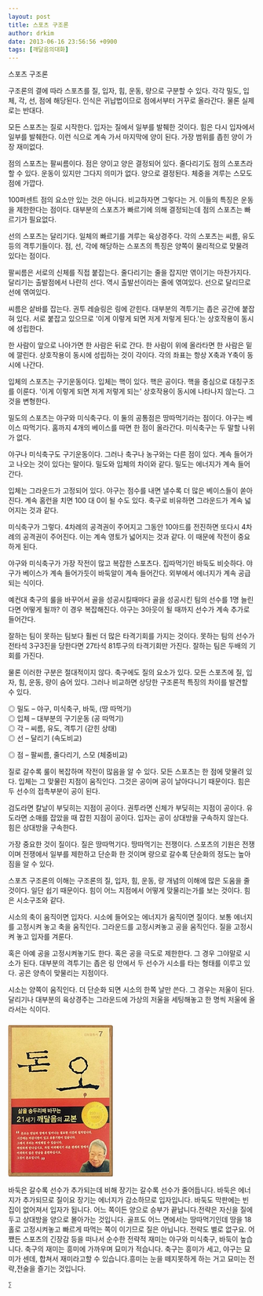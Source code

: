 ```yaml
---
layout: post
title: 스포츠 구조론
author: drkim
date: 2013-06-16 23:56:56 +0900
tags: [깨달음의대화]
---
```

스포츠 구조론 


  


구조론의 결에 따라 스포츠를 질, 입자, 힘, 운동, 량으로 구분할 수 있다. 각각 밀도, 입체, 각, 선, 점에 해당된다. 인식은 귀납법이므로 점에서부터 거꾸로 올라간다. 물론 실제로는 반대다. 


  


모든 스포츠는 질로 시작한다. 입자는 질에서 일부를 발췌한 것이다. 힘은 다시 입자에서 일부를 발췌한다. 이런 식으로 계속 가서 마지막에 양이 된다. 가장 범위를 좁힌 양이 가장 재미없다. 


  


점의 스포츠는 팔씨름이다. 점은 양이고 양은 결정되어 있다. 줄다리기도 점의 스포츠라 할 수 있다. 운동이 있지만 그다지 의미가 없다. 양으로 결정된다. 체중을 겨루는 스모도 점에 가깝다. 


  


100퍼센트 점의 요소만 있는 것은 아니다. 비교하자면 그렇다는 거. 이들의 특징은 운동을 제한한다는 점이다. 대부분의 스포츠가 빠르기에 의해 결정되는데 점의 스포츠는 빠르기가 필요없다. 


  


선의 스포츠는 달리기다. 일체의 빠르기를 겨루는 육상경주다. 각의 스포츠는 씨름, 유도 등의 격투기들이다. 점, 선, 각에 해당하는 스포츠의 특징은 양쪽이 물리적으로 맞물려 있다는 점이다. 


  


팔씨름은 서로의 신체를 직접 붙잡는다. 줄다리기는 줄을 잡지만 엮이기는 마찬가지다. 달리기는 출발점에서 나란히 선다. 역시 출발선이라는 줄에 엮여있다. 선으로 달리므로 선에 엮여있다.


  


씨름은 샅바를 잡는다. 권투 레슬링은 링에 갇힌다. 대부분의 격투기는 좁은 공간에 붙잡혀 있다. 서로 붙잡고 있으므로 '이게 이렇게 되면 저게 저렇게 된다.'는 상호작용이 동시에 성립한다.


  


한 사람이 앞으로 나아가면 한 사람은 뒤로 간다. 한 사람이 위에 올라타면 한 사람은 밑에 깔린다. 상호작용이 동시에 성립하는 것이 각이다. 각의 좌표는 항상 X축과 Y축이 동시에 나간다. 


  


입체의 스포츠는 구기운동이다. 입체는 핵이 있다. 핵은 공이다. 핵을 중심으로 대칭구조를 이룬다. '이게 이렇게 되면 저게 저렇게 되는' 상호작용이 동시에 나타나지 않는다. 그것을 변형한다.


  


밀도의 스포츠는 야구와 미식축구다. 이 둘의 공통점은 땅따먹기라는 점이다. 야구는 베이스 따먹기다. 홈까지 4개의 베이스를 따면 한 점이 올라간다. 미식축구는 두 말할 나위가 없다. 


  


야구나 미식축구도 구기운동이다. 그러나 축구나 농구와는 다른 점이 있다. 계속 들어가고 나오는 것이 있다는 말이다. 밀도와 입체의 차이와 같다. 밀도는 에너지가 계속 들어간다. 


  


입체는 그라운드가 고정되어 있다. 야구는 점수를 내면 낼수록 더 많은 베이스들이 쏟아진다. 계속 홈런을 치면 100 대 0이 될 수도 있다. 축구로 비유하면 그라운드가 계속 넓어지는 것과 같다. 


  


미식축구가 그렇다. 4차례의 공격권이 주어지고 그동안 10야드를 전진하면 또다시 4차례의 공격권이 주어진다. 이는 계속 영토가 넓어지는 것과 같다. 이 때문에 작전이 중요하게 된다. 


  


야구와 미식축구가 가장 작전이 많고 복잡한 스포츠다. 집따먹기인 바둑도 비슷하다. 야구가 베이스가 계속 들어가듯이 바둑알이 계속 들어간다. 외부에서 에너지가 계속 공급되는 식이다. 


  


예컨대 축구의 룰을 바꾸어서 골을 성공시킬때마다 골을 성공시킨 팀의 선수를 1명 늘린다면 어떻게 될까? 이 경우 복잡해진다. 야구는 3아웃이 될 때까지 선수가 계속 추가로 들어간다.


  


잘하는 팀이 못하는 팀보다 훨씬 더 많은 타격기회를 가지는 것이다. 못하는 팀의 선수가 전타석 3구3진을 당한다면 27타석 81투구의 타격기회만 가진다. 잘하는 팀은 두배의 기회를 가진다.


  


물론 이러한 구분은 절대적이지 않다. 축구에도 질의 요소가 있다. 모든 스포츠에 질, 입자, 힘, 운동, 량이 숨어 있다. 그러나 비교하면 상당한 구조론적 특징의 차이를 발견할 수 있다. 


  


◎ 밀도 – 야구, 미식축구, 바둑, (땅 따먹기)    
◎ 입체 – 대부분의 구기운동 (공 따먹기)    
◎ 각 – 씨름, 유도, 격투기 (갇힌 상태)    
◎ 선 – 달리기 (속도비교) 

◎ 점 – 팔씨름, 줄다리기, 스모 (체중비교) 


  


질로 갈수록 룰이 복잡하며 작전이 많음을 알 수 있다. 모든 스포츠는 한 점에 맞물려 있다. 입체는 그 맞물린 지점이 움직인다. 그것은 공이며 공이 날아다니기 때문이다. 힘은 두 선수의 접촉부분이 공이 된다. 


  


검도라면 칼날이 부딪히는 지점이 공이다. 권투라면 신체가 부딪히는 지점이 공이다. 유도라면 소매를 잡았을 때 잡힌 지점이 공이다. 입자는 공이 상대방을 구속하지 않는다. 힘은 상대방을 구속한다.


  


가장 중요한 것이 질이다. 질은 땅따먹기다. 땅따먹기는 전쟁이다. 스포츠의 기원은 전쟁이며 전쟁에서 일부를 제한하고 단순화 한 것이며 량으로 갈수록 단순화의 정도는 높아짐을 알 수 있다. 


  


스포츠 구조론의 이해는 구조론의 질, 입자, 힘, 운동, 량 개념의 이해에 많은 도움을 줄 것이다. 일단 쉽기 때문이다. 힘이 어느 지점에서 어떻게 맞물리는가를 보는 것이다. 힘은 시소구조와 같다. 


  


시소의 축이 움직이면 입자다. 시소에 들어오는 에너지가 움직이면 질이다. 보통 에너지를 고정시켜 놓고 축을 움직인다. 그라운드를 고정시켜놓고 공을 움직인다. 질을 고정시켜 놓고 입자를 겨룬다. 


  


혹은 아예 공을 고정시켜놓기도 한다. 혹은 공을 극도로 제한한다. 그 경우 그야말로 시소가 된다. 대부분의 격투기는 좁은 링 안에서 두 선수가 시소를 타는 형태를 이루고 있다. 공은 양측이 맞물리는 지점이다. 


  


시소는 양쪽이 움직인다. 더 단순화 되면 시소의 한쪽 날만 쓴다. 그 경우는 저울이 된다. 달리기나 대부분의 육상경주는 그라운드에 가상의 저울을 세팅해놓고 한 명씩 저울에 올라서는 식이다. 


  




 ###


  





  ![](/files/attach/images/198/727/315/55.JPG) 
  
  
   바둑은 갈수록 선수가 추가되는데 비해 장기는 갈수록 선수가 줄어듭니다. 바둑은 에너지가 추가되므로 질이요 장기는 에너지가 감소하므로 입자입니다. 바둑도 막판에는 빈 집이 없어져서 입자가 됩니다. 어느 쪽이든 양으로 승부가 끝납니다.전략은 자신을 질에 두고 상대방을 양으로 몰아가는 것입니다. 골프도 어느 면에서는 땅따먹기인데 땅을 18홀로 고정시켜놓고 빠르게 따먹는 쪽이 이기므로 질은 아닙니다. 전략도 별로 없구요. 어쨌든 스포츠의 긴장감 등을 떠나서 순수한 전략적 재미는 야구와 미식축구, 바둑이 높습니다. 축구의 재미는 흥미에 가까우며 묘미가 적습니다. 축구는 흥미가 세고, 야구는 묘미가 센데, 합쳐서 재미라고할 수 있습니다.흥미는 눈을 떼지못하게 하는 거고 묘미는 전략,전술을 즐기는 것입니다. 
  
  
  
  
  
    ∑ 
  
  
  
  
  
  
  
  
  
  
  
  
  
  
  
  
  
  
  
  
  
  
  
  
  
  
  
  
  
  
  
  
  
  
  
  
  
  
  
